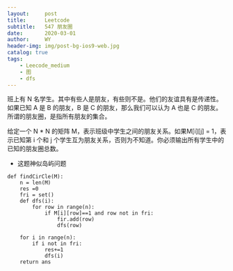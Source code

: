 ```yaml
---
layout:     post
title:      Leetcode
subtitle:   547 朋友圈
date:       2020-03-01
author:     WY
header-img: img/post-bg-ios9-web.jpg
catalog: true
tags:
    - Leecode_medium
    - 图
    - dfs
---
```



班上有 N 名学生。其中有些人是朋友，有些则不是。他们的友谊具有是传递性。如果已知 A 是 B 的朋友，B 是 C 的朋友，那么我们可以认为 A 也是 C 的朋友。所谓的朋友圈，是指所有朋友的集合。

给定一个 N * N 的矩阵 M，表示班级中学生之间的朋友关系。如果M[i][j] = 1，表示已知第 i 个和 j 个学生互为朋友关系，否则为不知道。你必须输出所有学生中的已知的朋友圈总数。

- 这题神似岛屿问题

```
def findCirCle(M):
    n = len(M)
    res =0
    fri = set()
    def dfs(i):
        for row in range(n):
            if M[i][row]==1 and row not in fri:
                fir.add(row)
                dfs(row)

    for i in range(n):
        if i not in fri:
            res+=1
            dfs(i)
    return ans
```